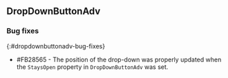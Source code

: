 ##  DropDownButtonAdv

### Bug fixes
{:#dropdownbuttonadv-bug-fixes}

* \#FB28565 - The position of the drop-down was properly updated when the `StaysOpen` property in `DropDownButtonAdv` was set.
